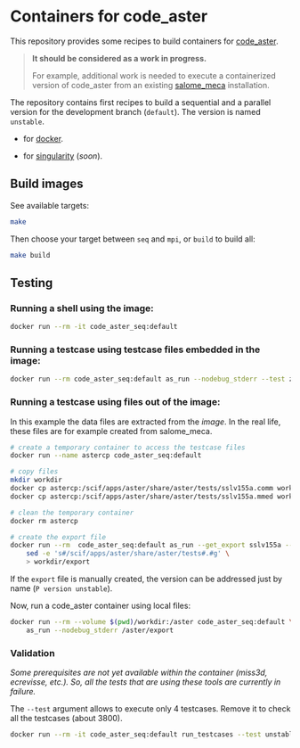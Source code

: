 # Containers for code_aster

This repository provides some recipes to build containers for
[code_aster](https://www.code-aster.org/).

> **It should be considered as a work in progress.**
>
> For example, additional work is needed to execute a containerized version of
  code_aster from an existing
  [salome_meca](https://www.code-aster.org/spip.php?article302)
  installation.


The repository contains first recipes to build a sequential and a parallel
version for the development branch (`default`).
The version is named `unstable`.

* for [docker](https://docs.docker.com/).

* for [singularity](https://www.sylabs.io/docs/) (*soon*).



## Build images

See available targets:

``` bash
make
```

Then choose your target between `seq` and `mpi`, or `build` to build all:

``` bash
make build
```


## Testing

### Running a shell using the image:

``` bash
docker run --rm -it code_aster_seq:default
```

### Running a testcase using testcase files embedded in the image:

``` bash
docker run --rm code_aster_seq:default as_run --nodebug_stderr --test zzzz100f
```

### Running a testcase using files out of the image:

In this example the data files are extracted from the *image*.
In the real life, these files are for example created from salome_meca.

``` bash
# create a temporary container to access the testcase files
docker run --name astercp code_aster_seq:default

# copy files
mkdir workdir
docker cp astercp:/scif/apps/aster/share/aster/tests/sslv155a.comm workdir/
docker cp astercp:/scif/apps/aster/share/aster/tests/sslv155a.mmed workdir/

# clean the temporary container
docker rm astercp

# create the export file
docker run --rm  code_aster_seq:default as_run --get_export sslv155a --nodebug_stderr | \
    sed -e 's#/scif/apps/aster/share/aster/tests#.#g' \
    > workdir/export
```

If the `export` file is manually created, the version can be addressed just
by name (`P version unstable`).

Now, run a code_aster container using local files:

``` bash
docker run --rm --volume $(pwd)/workdir:/aster code_aster_seq:default \
    as_run --nodebug_stderr /aster/export
```

### Validation

*Some prerequisites are not yet available within the container
(miss3d, ecrevisse, etc.). So, all the tests that are using these tools
are currently in failure.*

The `--test` argument allows to execute only 4 testcases.
Remove it to check all the testcases (about 3800).

``` bash
docker run --rm -it code_aster_seq:default run_testcases --test unstable
```

